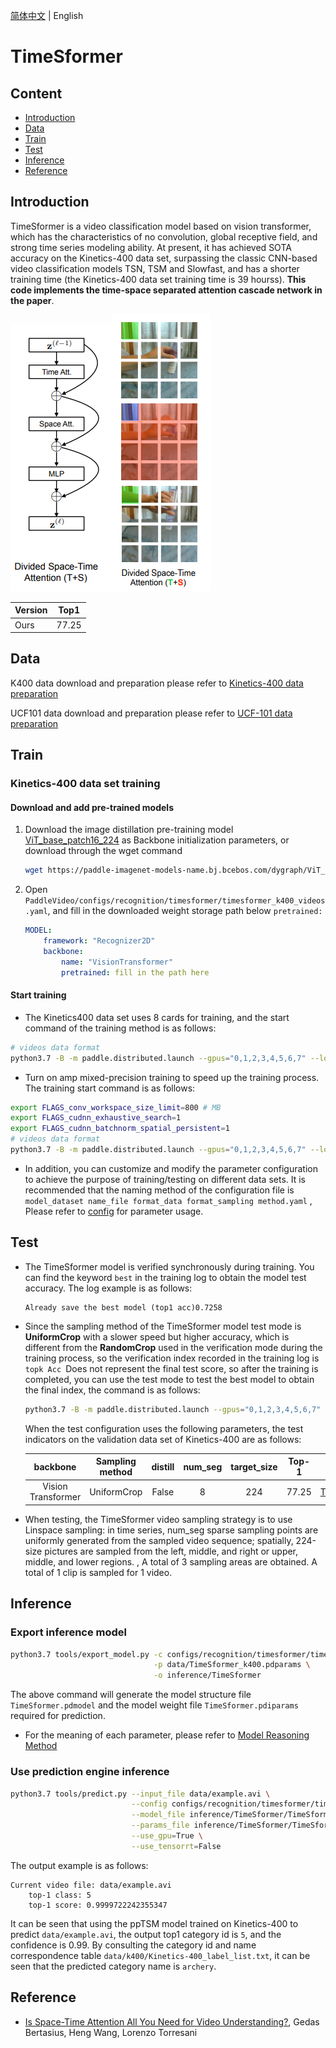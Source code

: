 [简体中文](../../../zh-CN/model_zoo/recognition/timesformer.md) | English

# TimeSformer

## Content

- [Introduction](#Introduction)
- [Data](#DATA)
- [Train](#Train)
- [Test](#Test)
- [Inference](#Inference)
- [Reference](#Reference)


## Introduction

TimeSformer is a video classification model based on vision transformer, which has the characteristics of no convolution, global receptive field, and strong time series modeling ability. At present, it has achieved SOTA accuracy on the Kinetics-400 data set, surpassing the classic CNN-based video classification models TSN, TSM and Slowfast, and has a shorter training time (the Kinetics-400 data set training time is 39 hourss). **This code implements the time-space separated attention cascade network in the paper**.

<img src="../../../images/timesformer_attention_arch.png" alt="image-20210628210446041"/><img src="../../../images/timesformer_attention_visualize.png" alt ="image-20210628210446041" />

| Version | Top1 |
| :------ | :---: |
| Ours | 77.25 |


## Data

K400 data download and preparation please refer to [Kinetics-400 data preparation](../../dataset/k400.md)

UCF101 data download and preparation please refer to [UCF-101 data preparation](../../dataset/ucf101.md)


## Train

### Kinetics-400 data set training

#### Download and add pre-trained models

1. Download the image distillation pre-training model [ViT_base_patch16_224](https://paddle-imagenet-models-name.bj.bcebos.com/dygraph/ViT_base_patch16_224_pretrained.pdparams) as Backbone initialization parameters, or download through the wget command

   ```bash
   wget https://paddle-imagenet-models-name.bj.bcebos.com/dygraph/ViT_base_patch16_224_pretrained.pdparams
   ```

2. Open `PaddleVideo/configs/recognition/timesformer/timesformer_k400_videos.yaml`, and fill in the downloaded weight storage path below `pretrained:`

    ```yaml
    MODEL:
        framework: "Recognizer2D"
        backbone:
            name: "VisionTransformer"
            pretrained: fill in the path here
    ```

#### Start training

- The Kinetics400 data set uses 8 cards for training, and the start command of the training method is as follows:

```bash
# videos data format
python3.7 -B -m paddle.distributed.launch --gpus="0,1,2,3,4,5,6,7" --log_dir=log_timesformer main.py --validate -c configs/recognition/ timesformer/timesformer_k400_videos.yaml
```

- Turn on amp mixed-precision training to speed up the training process. The training start command is as follows:

```bash
export FLAGS_conv_workspace_size_limit=800 # MB
export FLAGS_cudnn_exhaustive_search=1
export FLAGS_cudnn_batchnorm_spatial_persistent=1
# videos data format
python3.7 -B -m paddle.distributed.launch --gpus="0,1,2,3,4,5,6,7" --log_dir=log_timesformer main.py --amp --validate -c configs/recognition/ timesformer/timesformer_k400_videos.yaml
```

- In addition, you can customize and modify the parameter configuration to achieve the purpose of training/testing on different data sets. It is recommended that the naming method of the configuration file is `model_dataset name_file format_data format_sampling method.yaml` , Please refer to [config](../../tutorials/config.md) for parameter usage.


## Test

- The TimeSformer model is verified synchronously during training. You can find the keyword `best` in the training log to obtain the model test accuracy. The log example is as follows:

  ```
  Already save the best model (top1 acc)0.7258
  ```

- Since the sampling method of the TimeSformer model test mode is **UniformCrop** with a slower speed but higher accuracy, which is different from the **RandomCrop** used in the verification mode during the training process, so the verification index recorded in the training log is `topk Acc `Does not represent the final test score, so after the training is completed, you can use the test mode to test the best model to obtain the final index, the command is as follows:

  ```bash
  python3.7 -B -m paddle.distributed.launch --gpus="0,1,2,3,4,5,6,7" --log_dir=log_timesformer main.py --test -c configs/recognition/ timesformer/timesformer_k400_videos.yaml -w "output/TimeSformer/TimeSformer_best.pdparams"
  ```


  When the test configuration uses the following parameters, the test indicators on the validation data set of Kinetics-400 are as follows:
  

  | backbone | Sampling method | distill | num_seg | target_size | Top-1 | checkpoints |
  | :----------------: | :-------------: | :-----: | :-----: | :---------: | :----: | :----------------------------------------------------------: |
  | Vision Transformer | UniformCrop | False | 8 | 224 | 77.25 | [TimeSformer_k400.pdparams](https://videotag.bj.bcebos.com/PaddleVideo-release2.2/TimeSformer_k400.pdparams) |


- When testing, the TimeSformer video sampling strategy is to use Linspace sampling: in time series, num_seg sparse sampling points are uniformly generated from the sampled video sequence; spatially, 224-size pictures are sampled from the left, middle, and right or upper, middle, and lower regions. , A total of 3 sampling areas are obtained. A total of 1 clip is sampled for 1 video.

## Inference

### Export inference model

```bash
python3.7 tools/export_model.py -c configs/recognition/timesformer/timesformer_k400_videos.yaml \
                                -p data/TimeSformer_k400.pdparams \
                                -o inference/TimeSformer
```

The above command will generate the model structure file `TimeSformer.pdmodel` and the model weight file `TimeSformer.pdiparams` required for prediction.

- For the meaning of each parameter, please refer to [Model Reasoning Method](../../start.md#2-infer)

### Use prediction engine inference

```bash
python3.7 tools/predict.py --input_file data/example.avi \
                           --config configs/recognition/timesformer/timesformer_k400_videos.yaml \
                           --model_file inference/TimeSformer/TimeSformer.pdmodel \
                           --params_file inference/TimeSformer/TimeSformer.pdiparams \
                           --use_gpu=True \
                           --use_tensorrt=False
```

The output example is as follows:

```
Current video file: data/example.avi
    top-1 class: 5
    top-1 score: 0.9999722242355347
```

It can be seen that using the ppTSM model trained on Kinetics-400 to predict `data/example.avi`, the output top1 category id is `5`, and the confidence is 0.99. By consulting the category id and name correspondence table `data/k400/Kinetics-400_label_list.txt`, it can be seen that the predicted category name is `archery`.

## Reference

- [Is Space-Time Attention All You Need for Video Understanding?](https://arxiv.org/pdf/2102.05095.pdf), Gedas Bertasius, Heng Wang, Lorenzo Torresani
